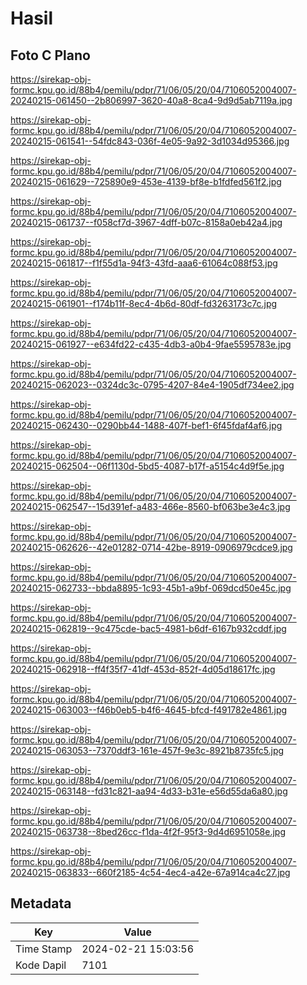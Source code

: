 # Hasil

## Foto C Plano

https://sirekap-obj-formc.kpu.go.id/88b4/pemilu/pdpr/71/06/05/20/04/7106052004007-20240215-061450--2b806997-3620-40a8-8ca4-9d9d5ab7119a.jpg

https://sirekap-obj-formc.kpu.go.id/88b4/pemilu/pdpr/71/06/05/20/04/7106052004007-20240215-061541--54fdc843-036f-4e05-9a92-3d1034d95366.jpg

https://sirekap-obj-formc.kpu.go.id/88b4/pemilu/pdpr/71/06/05/20/04/7106052004007-20240215-061629--725890e9-453e-4139-bf8e-b1fdfed561f2.jpg

https://sirekap-obj-formc.kpu.go.id/88b4/pemilu/pdpr/71/06/05/20/04/7106052004007-20240215-061737--f058cf7d-3967-4dff-b07c-8158a0eb42a4.jpg

https://sirekap-obj-formc.kpu.go.id/88b4/pemilu/pdpr/71/06/05/20/04/7106052004007-20240215-061817--f1f55d1a-94f3-43fd-aaa6-61064c088f53.jpg

https://sirekap-obj-formc.kpu.go.id/88b4/pemilu/pdpr/71/06/05/20/04/7106052004007-20240215-061901--f174b11f-8ec4-4b6d-80df-fd3263173c7c.jpg

https://sirekap-obj-formc.kpu.go.id/88b4/pemilu/pdpr/71/06/05/20/04/7106052004007-20240215-061927--e634fd22-c435-4db3-a0b4-9fae5595783e.jpg

https://sirekap-obj-formc.kpu.go.id/88b4/pemilu/pdpr/71/06/05/20/04/7106052004007-20240215-062023--0324dc3c-0795-4207-84e4-1905df734ee2.jpg

https://sirekap-obj-formc.kpu.go.id/88b4/pemilu/pdpr/71/06/05/20/04/7106052004007-20240215-062430--0290bb44-1488-407f-bef1-6f45fdaf4af6.jpg

https://sirekap-obj-formc.kpu.go.id/88b4/pemilu/pdpr/71/06/05/20/04/7106052004007-20240215-062504--06f1130d-5bd5-4087-b17f-a5154c4d9f5e.jpg

https://sirekap-obj-formc.kpu.go.id/88b4/pemilu/pdpr/71/06/05/20/04/7106052004007-20240215-062547--15d391ef-a483-466e-8560-bf063be3e4c3.jpg

https://sirekap-obj-formc.kpu.go.id/88b4/pemilu/pdpr/71/06/05/20/04/7106052004007-20240215-062626--42e01282-0714-42be-8919-0906979cdce9.jpg

https://sirekap-obj-formc.kpu.go.id/88b4/pemilu/pdpr/71/06/05/20/04/7106052004007-20240215-062733--bbda8895-1c93-45b1-a9bf-069dcd50e45c.jpg

https://sirekap-obj-formc.kpu.go.id/88b4/pemilu/pdpr/71/06/05/20/04/7106052004007-20240215-062819--9c475cde-bac5-4981-b6df-6167b932cddf.jpg

https://sirekap-obj-formc.kpu.go.id/88b4/pemilu/pdpr/71/06/05/20/04/7106052004007-20240215-062918--ff4f35f7-41df-453d-852f-4d05d18617fc.jpg

https://sirekap-obj-formc.kpu.go.id/88b4/pemilu/pdpr/71/06/05/20/04/7106052004007-20240215-063003--f46b0eb5-b4f6-4645-bfcd-f491782e4861.jpg

https://sirekap-obj-formc.kpu.go.id/88b4/pemilu/pdpr/71/06/05/20/04/7106052004007-20240215-063053--7370ddf3-161e-457f-9e3c-8921b8735fc5.jpg

https://sirekap-obj-formc.kpu.go.id/88b4/pemilu/pdpr/71/06/05/20/04/7106052004007-20240215-063148--fd31c821-aa94-4d33-b31e-e56d55da6a80.jpg

https://sirekap-obj-formc.kpu.go.id/88b4/pemilu/pdpr/71/06/05/20/04/7106052004007-20240215-063738--8bed26cc-f1da-4f2f-95f3-9d4d6951058e.jpg

https://sirekap-obj-formc.kpu.go.id/88b4/pemilu/pdpr/71/06/05/20/04/7106052004007-20240215-063833--660f2185-4c54-4ec4-a42e-67a914ca4c27.jpg


## Metadata

| Key        | Value               |
| ---------- | ------------------- |
| Time Stamp | 2024-02-21 15:03:56 |
| Kode Dapil | 7101                |



